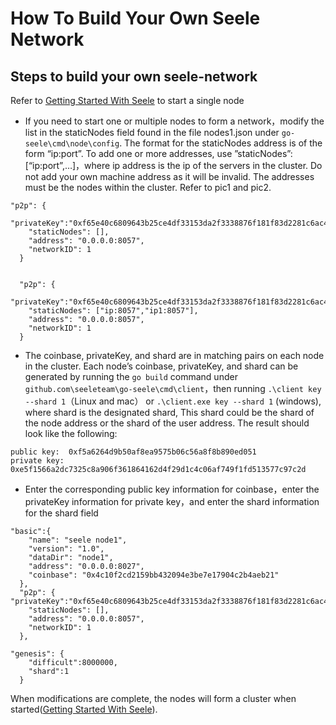 # How To Build Your Own Seele Network

## Steps to build your own seele-network

Refer to [Getting Started With Seele](Getting-Started-With-Seele.html) to start a single node

- If you need to start one or multiple nodes to form a network，modify the list in the staticNodes field found in the file nodes1.json under `go-seele\cmd\node\config`. The format for the staticNodes address is of the form “ip:port”. To add one or more addresses, use ”staticNodes”:[“ip:port”,…]，where ip address is the ip of the servers in the cluster. Do not add your own machine address as it will be invalid. The addresses must be the nodes within the cluster. Refer to pic1 and pic2.
```
"p2p": {
    "privateKey":"0xf65e40c6809643b25ce4df33153da2f3338876f181f83d2281c6ac4a987b1479",
    "staticNodes": [],
    "address": "0.0.0.0:8057",
    "networkID": 1
  }


  "p2p": {
    "privateKey":"0xf65e40c6809643b25ce4df33153da2f3338876f181f83d2281c6ac4a987b1479",
    "staticNodes": ["ip:8057","ip1:8057"],
    "address": "0.0.0.0:8057",
    "networkID": 1
  }
```
- The coinbase, privateKey, and shard are in matching pairs on each node in the cluster. Each node’s coinbase, privateKey, and shard can be generated by running  the `go build` command under `github.com\seeleteam\go-seele\cmd\client`，then running `.\client key --shard 1`（Linux and mac） or `.\client.exe key --shard 1` (windows), where shard is the designated shard, This shard could be the shard of the node address or the shard of the user address. The result should look like the following: 
```
public key:  0xf5a6264d9b50af8ea9575b06c56a8f8b890ed051
private key: 0xe5f1566a2dc7325c8a906f361864162d4f29d1c4c06af749f1fd513577c97c2d
```
- Enter the corresponding public key information for coinbase，enter the privateKey information for private key，and enter the shard information for the shard field
```
"basic":{
    "name": "seele node1",
    "version": "1.0",
    "dataDir": "node1",
    "address": "0.0.0.0:8027",
    "coinbase": "0x4c10f2cd2159bb432094e3be7e17904c2b4aeb21"
  },
  "p2p": {
"privateKey":"0xf65e40c6809643b25ce4df33153da2f3338876f181f83d2281c6ac4a987b1479",
    "staticNodes": [],
    "address": "0.0.0.0:8057",
    "networkID": 1
  },

"genesis": {
    "difficult":8000000,
    "shard":1
  }
```
When modifications are complete, the nodes will form a cluster when started([Getting Started With Seele](Getting-Started-With-Seele.html)).
